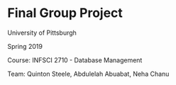 # Final Group Project

University of Pittsburgh 

Spring 2019

Course: INFSCI 2710 - Database Management

Team: Quinton Steele, Abdulelah Abuabat, Neha Chanu
